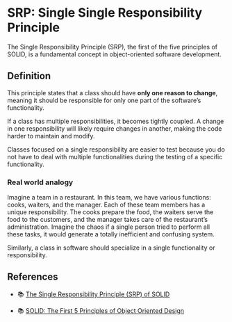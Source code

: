 # SRP: Single Single Responsibility Principle

The Single Responsibility Principle (SRP), the first of the five principles of SOLID, is a fundamental concept in object-oriented software development.

## Definition

This principle states that a class should have **only one reason to change**, meaning it should be responsible for only one part of the software’s functionality.

If a class has multiple responsibilities, it becomes tightly coupled. A change in one responsibility will likely require changes in another, making the code harder to maintain and modify.

Classes focused on a single responsibility are easier to test because you do not have to deal with multiple functionalities during the testing of a specific functionality.

### Real world analogy

Imagine a team in a restaurant. In this team, we have various functions: cooks, waiters, and the manager. Each of these team members has a unique responsibility. The cooks prepare the food, the waiters serve the food to the customers, and the manager takes care of the restaurant’s administration. Imagine the chaos if a single person tried to perform all these tasks, it would generate a totally inefficient and confusing system.

Similarly, a class in software should specialize in a single functionality or responsibility.

## References

-   📚 [The Single Responsibility Principle (SRP) of SOLID](https://giovannamoeller.medium.com/the-single-responsibility-principle-srp-of-solid-eb2feed0c64b)

-   📚 [SOLID: The First 5 Principles of Object Oriented Design](https://www.digitalocean.com/community/conceptual-articles/s-o-l-i-d-the-first-five-principles-of-object-oriented-design)
